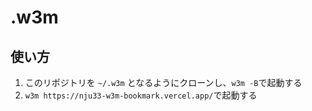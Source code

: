 # .w3m

## 使い方

1. このリポジトリを `~/.w3m` となるようにクローンし、`w3m -B`で起動する
2. `w3m https://nju33-w3m-bookmark.vercel.app/`で起動する

